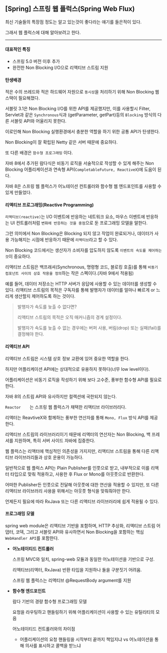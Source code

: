## [Spring] 스프링 웹 플럭스(Spring Web Flux)

최신 기술들의 특장점 정도는 알고 있는것이 좋다라는 얘기를 들은적이 있다.

그래서 웹 플럭스에 대해 알아보려고 한다.



----



#### 대표적인 특징

- 스프링 5.0 버전 이후 추가
- 완전한 Non Blocking I/O으로 리액티브 스트림 지원



#### 탄생배경

적은 수의 쓰레드와 적은 하드웨어 자원으로 `동시성`을 처리하기 위해 Non Blocking 웹 스택이 필요해졌다.

서블릿 3.1은 Non Blocking I/O를 위한 API를 제공했지만, 이를 사용할시 Filter, Servlet과 같은 `Synchronous`식과 (getParameter, getPart)등의 `Blocking` 방식의 다른 서블릿 API와 어울리지 못한다.

이로인해 Non Blocking 실행환경에서 충분한 역할을 하기 위한 공통 API가 탄생한다.

Non Blocking이 잘 확립된 Netty 같은 서버 때문에 중요하다.



또 다른 배경은 `함수형 프로그래밍` 이다.

자바 8에서 추가된 람다식은 비동기 로직을 서술적으로 작성할 수 있게 해주는 Non Blocking 어플리케이션과 연속형 API(`CompletableFuture, ReactiveX`)에 도움이 된다.

자바 8은 스프링 웹 플럭스가 어노테이션 컨트롤러와 함수형 웹 엔드포인트를 사용할 수 있게 만들었다.



#### 리액티브 프로그래밍(Reactive Programming)

`리액티브(reactive)`는 I/O 이벤트에 반응하는 네트워크 요소, 마우스 이벤트에 반응하는 UI 컨트롤러처럼 `변화에 반응하는 것을 중점`으로 둔 프로그래밍 모델을 말한다.

그런 의미에서 Non Blocking은 Blocking 되지 않고 작업이 완료되거나, 데이터가 사용 가능해지는 시점에 반응하기 때문에 `리액티브`라고 할 수 있다.

Non Blocking 코드에서는 생산자가 소비자를 압도하지 않도록 `이벤트의 속도를 제어하는 것`이 중요하다.



리액티브 스트림은 백프래셔(Synchronous, 명령형 코드, 블로킹 호출)를 통해 `비동기 컴포넌트 사이의 상호 작용을 정의`하는 작은 스펙이다.(자바 9에서 적용됨)

예를 들어, 데이터 저장소는 HTTP 서버가 응답에 사용할 수 있는 데이터를 생성할 수 있다. 리액티브 스트림의 목적은 구독자를 통해 발행자가 데이터를 얼마나 빠르게 or 느리게 생산할지 제어하도록 하는 것이다.

> 발행자가 속도를 늦출 수 없다면?
>
> 리액티브 스트림의 목적은 오직 매커니즘의 경계 설정이다.
>
> 발행자가 속도를 늦출 수 없는 경우에는 버퍼 사용, 버림(drop) 또는 실패(fail)를 결정해야 한다.



#### 리액티브 API

리액티브 스트림은 시스템 상호 정보 교환에 있어 중요한 역할을 한다.

하지만 어플리케이션 API에는 상대적으로 유용하지 못하다(너무 low level이다).

어플리케이션은 비동기 로직을 작성하기 위해 보다 고수준, 풍부한 함수형 API를 필요로 한다.

자바 8의 스트림 API와 유사하지만 컬렉션에 국한되지 않는다.



`Reactor	`는 스프링 웹 플럭스가 채택한 리액티브 라이브러리다.

리액터는 ReavtiveX와 함께하는 풍부한 연산자를 통해 `Mono, Flux` 방식 API를 제공한다.

리액티브 스트림의 라이브러리이기 때문에 리액터의 연산자는 Non Blocking, 백 프레셔를 지원하며, 특히 서버 사이드 자바에 집중한다. 



웹 플럭스는 리액터에 핵심적인 의존성을 가지지만, 리액티브 스트림을 통해 다른 리액티브 라이브러리들과 상호 운용이 가능하다.

일반적으로 웹 플럭스 API는 Plain Publisher를 인풋으로 받고, 내부적으로 이를 리액터 타입으로 맞춰 적용하고, 사용한 후 Flux or Mono를 아웃풋으로 반환한다.

어떠한 Publisher든 인풋으로 전달해 아웃풋에 대한 연산을 적용할 수 있지만, 또 다른 리액티브 라이브러리 사용을 위해서는 아웃풋 형식을 맞춰줘야만 한다.

언제든지 필요에 따라 RxJava 또는 다른 리액티브 라이브러리에 쉽게 적용될 수 있다.



#### 프로그래밍 모델

spring web module은 리액티브 기반을 포함하며, HTTP 추상화, 리액티브 스트림 어댑터, 코덱, 그리고 서블릿 API와 유사하면서 Non Blocking을 포함하는 핵심 `WebHandler API`를 포함한다.

- **어노테이티드 컨트롤러** 

  스프링 MVC와 일치, spring-web 모듈과 동일한 어노테이션을 기반으로 구성.

  리액티브(리액터, RxJava) 반환 타입을 지원하나 둘을 구분짓기 어려움.

  스프링 웹 플럭스는 리액티브 @RequestBody argument를 지원

  

- **함수형 엔드포인트**

  람다 기반의 경량 함수형 프로그래밍 모델

  요청을 라우팅하고 핸들링하기 위해 어플리케이션이 사용할 수 있는 유틸리티의 모음

  어노테이티드 컨트롤러와의 차이점  

  - 어플리케이션의 요청 핸들링을 시작부터 끝까지 책임지냐 vs 어노테이션을 통해 의사를 표시하고 콜백을 받느냐




